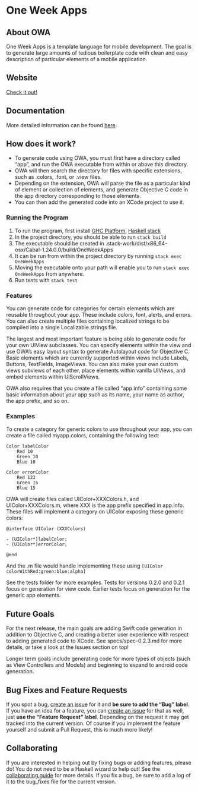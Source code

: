 # One Week Apps

## About OWA

One Week Apps is a template language for mobile development. The goal is to generate large amounts of tedious boilerplate code with clean and easy description of particular elements of a mobile application. 

## Website

[Check it out!](https://www.oneweekapps.com)

## Documentation

More detailed information can be found [here](https://www.oneweekapps.com/documentation).

## How does it work?

* To generate code using OWA, you must first have a directory called “app”, and run the OWA executable from within or above this directory. 
* OWA will then search the directory for files with specific extensions, such as .colors, .font, or .view files.
* Depending on the extension, OWA will parse the file as a particular kind of element or collection of elements, and generate Objective C code in the app directory corresponding to those elements.
* You can then add the generated code into an XCode project to use it. 

### Running the Program
1. To run the program, first install [GHC Platform](https://www.haskell.org/platform/), [Haskell stack](https://docs.haskellstack.org/en/stable/README/)
2. In the project directory, you should be able to run `stack build`
3. The executable should be created in .stack-work/dist/x86_64-osx/Cabal-1.24.0.0/build/OneWeekApps
4. It can be run from within the project directory by running `stack exec OneWeekApps`
5. Moving the executable onto your path will enable you to run `stack exec OneWeekApps` from anywhere. 
6. Run tests with `stack test`

### Features
You can generate code for categories for certain elements which are reusable throughout your app. These include colors, font, alerts, and errors. You can also create multiple files containing localized strings to be compiled into a single Localizable.strings file. 

The largest and most important feature is being able to generate code for your own UIView subclasses. You can specify elements within the view and use OWA’s easy layout syntax to generate Autolayout code for Objective C. Basic elements which are currently supported within views include Labels, Buttons, TextFields, ImageViews. You can also make your own custom views subviews of each other, place elements within vanilla UIViews, and embed elements within UIScrollViews. 

OWA also requires that you create a file called “app.info” containing some basic information about your app such as its name, your name as author, the app prefix, and so on. 

### Examples

To create a category for generic colors to use throughout your app, you can create a file called myapp.colors, containing the following text:

```
Color labelColor
	Red 10
	Green 10
	Blue 10

Color errorColor
	Red 123
	Green 15
	Blue 15
```

OWA will create files called UIColor+XXXColors.h, and UIColor+XXXColors.m, where XXX is the app prefix specified in app.info. These files will implement a category on UIColor exposing these generic colors:

```
@interface UIColor (XXXColors)

- (UIColor*)labelColor;
- (UIColor*)errorColor;

@end
```

And the .m file would handle implementing these using `[UIColor colorWithRed:green:blue:alpha]` 

See the tests folder for more examples. Tests for versions 0.2.0 and 0.2.1 focus on generation for view code. Earlier tests focus on generation for the generic app elements. 

## Future Goals
For the next release, the main goals are adding Swift code generation in addition to Objective C, and creating a better user experience with respect to adding generated code to XCode. See specs/spec-0.2.3.md for more details, or take a look at the Issues section on top! 

Longer term goals include generating code for more types of objects (such as View Controllers and Models) and beginning to expand to android code generation. 

## Bug Fixes and Feature Requests
If you spot a bug, [create an issue](https://github.com/jhb563/OneWeekApps/issues/new) for it and **be sure to add the “Bug” label**. If you have an idea for a feature, you can [create an issue](https://github.com/jhb563/OneWeekApps/issues/new) for that as well, just **use the “Feature Request” label**. Depending on the request it may get tracked into the current version. Of course if you implement the feature yourself and submit a Pull Request, this is much more likely! 

## Collaborating
If you are interested in helping out by fixing bugs or adding features, please do! You do not need to be a Haskell wizard to help out! See the [collaborating guide](COLLABORATING.md) for more details. If you fix a bug, be sure to add a log of it to  the bug_fixes file for the current version. 
